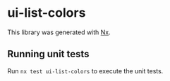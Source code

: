 # ui-list-colors

This library was generated with [Nx](https://nx.dev).

## Running unit tests

Run `nx test ui-list-colors` to execute the unit tests.
